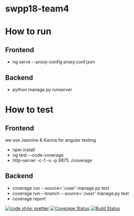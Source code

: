 # swpp18-team4

# How to run
## Frontend
 - ng serve --proxy-config proxy.conf.json
## Backend
 - python manage.py runserver

# How to test
## Frontend
we use Jasmine & Karma for angular testing
- npm install
- ng test --code-coverage
- http-server -c-1 -o -p 9875 ./coverage
## Backend
- coverage run --source='./user' manage.py test
- coverage run --branch --source='./user' manage.py test
- coverage report


[![code style: prettier](https://img.shields.io/badge/code_style-prettier-ff69b4.svg?style=flat-square)](https://github.com/prettier/prettier)
[![Coverage Status](https://coveralls.io/repos/github/cki86201/swpp18-team4/badge.svg)](https://coveralls.io/github/cki86201/swpp18-team4)
[![Build Status](https://travis-ci.org/cki86201/swpp18-team4.svg?branch=master)](https://travis-ci.org/cki86201/swpp18-team4)
